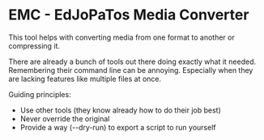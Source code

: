 # EMC - EdJoPaTos Media Converter

This tool helps with converting media from one format to another or compressing it.

There are already a bunch of tools out there doing exactly what it needed.
Remembering their command line can be annoying.
Especially when they are lacking features like multiple files at once.

Guiding principles:
- Use other tools (they know already how to do their job best)
- Never override the original
- Provide a way (--dry-run) to export a script to run yourself
